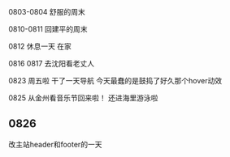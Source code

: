 0803-0804
舒服的周末


0810-0811
回建平的周末


0812
休息一天
在家

0816 0817
去沈阳看老丈人

0823
周五啦 干了一天导航 
今天最蠢的是鼓捣了好久那个hover动效

0825
从金州看音乐节回来啦！
还进海里游泳啦

## 0826
改主站header和footer的一天